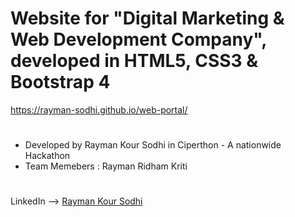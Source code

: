 # Website for "Digital Marketing & Web Development Company", developed in HTML5, CSS3 & Bootstrap 4
https://rayman-sodhi.github.io/web-portal/
#
*  Developed by Rayman Kour Sodhi in Ciperthon - A nationwide Hackathon
*  Team Memebers : Rayman Ridham Kriti
#

LinkedIn --> [Rayman Kour Sodhi](https://www.linkedin.com/in/rayman-kour-sodhi-997b651a3) 
